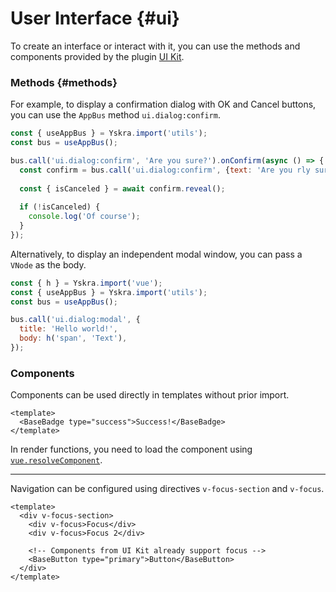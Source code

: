 # User Interface {#ui}

To create an interface or interact with it, you can use the methods and components provided by the plugin [UI Kit](../../reference/builtin-plugins/ui-kit.md).

### Methods {#methods}

For example, to display a confirmation dialog with OK and Cancel buttons, you can use the `AppBus` method `ui.dialog:confirm`.

```js
const { useAppBus } = Yskra.import('utils');
const bus = useAppBus();

bus.call('ui.dialog:confirm', 'Are you sure?').onConfirm(async () => {
  const confirm = bus.call('ui.dialog:confirm', {text: 'Are you rly sure?', open: false});
  
  const { isCanceled } = await confirm.reveal();
  
  if (!isCanceled) {
    console.log('Of course');
  }
});
```

Alternatively, to display an independent modal window, you can pass a `VNode` as the body.

```js
const { h } = Yskra.import('vue');
const { useAppBus } = Yskra.import('utils');
const bus = useAppBus();

bus.call('ui.dialog:modal', {
  title: 'Hello world!',
  body: h('span', 'Text'),
});
```

### Components

Components can be used directly in templates without prior import.

```vue
<template>
  <BaseBadge type="success">Success!</BaseBadge>
</template>
```

In render functions, you need to load the component using [`vue.resolveComponent`](https://vuejs.org/api/render-function.html#resolvecomponent).

___

Navigation can be configured using directives `v-focus-section` and `v-focus`.

```vue
<template>
  <div v-focus-section>
    <div v-focus>Focus</div>
    <div v-focus>Focus 2</div>
    
    <!-- Components from UI Kit already support focus -->
    <BaseButton type="primary">Button</BaseButton>
  </div>
</template>
```

